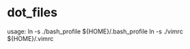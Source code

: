# dot_files

usage:
    ln -s ./bash_profile ${HOME}/.bash_profile
    ln -s ./vimrc ${HOME}/.vimrc
